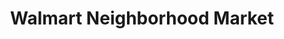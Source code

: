 ---
title: "Walmart Neighborhood Market"
url: /winston-salem/walmart-neighborhood-market/
shop: supermarket
---